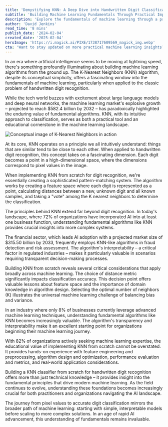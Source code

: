 ```yaml
---
title: 'Demystifying KNN: A Deep Dive into Handwritten Digit Classification from Scratch'
subtitle: 'Building Machine Learning Fundamentals Through Practical Implementation'
description: 'Explore the fundamentals of machine learning through a practical implementation of the K-Nearest Neighbors algorithm for handwritten digit recognition. This deep dive reveals how simple algorithms continue to provide valuable insights in an era of advanced AI.'
author: 'David Jenkins'
read_time: '8 mins'
publish_date: '2024-02-04'
created_date: '2025-02-04'
heroImage: 'https://i.magick.ai/PIXE/1738717609569_magick_img.webp'
cta: 'Want to stay updated on more practical machine learning insights? Follow us on LinkedIn for regular deep dives into AI fundamentals and industry applications.'
---
```


In an era where artificial intelligence seems to be moving at lightning speed, there's something profoundly illuminating about building machine learning algorithms from the ground up. The K-Nearest Neighbors (KNN) algorithm, despite its conceptual simplicity, offers a fascinating window into the fundamentals of machine learning, particularly when applied to the classic problem of handwritten digit recognition.

While the tech world buzzes with excitement about large language models and deep neural networks, the machine learning market's explosive growth – projected to reach $582.4 billion by 2032 – has paradoxically highlighted the enduring value of fundamental algorithms. KNN, with its intuitive approach to classification, serves as both a practical tool and an educational cornerstone in the machine learning landscape.

![Conceptual image of K-Nearest Neighbors in action](https://i.magick.ai/PIXE/1738717609573_magick_img.webp)

At its core, KNN operates on a principle we all intuitively understand: things that are similar tend to be close to each other. When applied to handwritten digit recognition, this concept takes on a fascinating dimension. Each digit becomes a point in a high-dimensional space, where the dimensions correspond to pixel values in the image.

When implementing KNN from scratch for digit recognition, we're essentially creating a sophisticated pattern-matching system. The algorithm works by creating a feature space where each digit is represented as a point, calculating distances between a new, unknown digit and all known samples, and taking a "vote" among the K nearest neighbors to determine the classification.

The principles behind KNN extend far beyond digit recognition. In today's landscape, where 72% of organizations have incorporated AI into at least one business function, understanding fundamental algorithms like KNN provides crucial insights into more complex systems.

The financial sector, which leads AI adoption with a projected market size of $315.50 billion by 2033, frequently employs KNN-like algorithms in fraud detection and risk assessment. The algorithm's interpretability – a critical factor in regulated industries – makes it particularly valuable in scenarios requiring transparent decision-making processes.

Building KNN from scratch reveals several critical considerations that apply broadly across machine learning. The choice of distance metric significantly impacts classification accuracy. This decision point offers valuable lessons about feature space and the importance of domain knowledge in algorithm design. Selecting the optimal number of neighbors (K) illustrates the universal machine learning challenge of balancing bias and variance.

In an industry where only 8% of businesses currently leverage advanced machine learning techniques, understanding fundamental algorithms like KNN becomes increasingly valuable. The algorithm's transparency and interpretability make it an excellent starting point for organizations beginning their machine learning journey.

With 82% of organizations actively seeking machine learning expertise, the educational value of implementing KNN from scratch cannot be overstated. It provides hands-on experience with feature engineering and preprocessing, algorithm design and optimization, performance evaluation and metrics, and real-world application considerations.

Building a KNN classifier from scratch for handwritten digit recognition offers more than just technical knowledge – it provides insight into the fundamental principles that drive modern machine learning. As the field continues to evolve, understanding these foundations becomes increasingly crucial for both practitioners and organizations navigating the AI landscape.

The journey from pixel values to accurate digit classification mirrors the broader path of machine learning: starting with simple, interpretable models before scaling to more complex solutions. In an age of rapid AI advancement, this understanding of fundamentals remains invaluable.